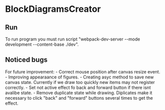 # BlockDiagramsCreator

## Run
To run program you must run script "webpack-dev-server --mode development --content-base ./dev".




## Noticed bugs
For future improvement:
    - Correct mouse position after canvas resize event.
    - Improving appearaance of figures.
    - Creating asyc method to save new canvas state. Currently if we draw too quickly new items may not register correctly.
    - Set not active effect fo back and forward button if there isnt avalibe state.
    - Remove duplicate state while drawing. Diplicates make it necessary to click "back" and "forward" buttons
    several times to get the effect.